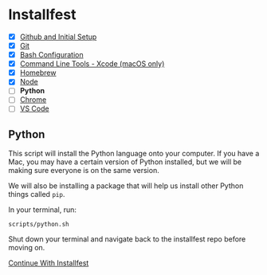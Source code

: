 # Installfest

- [x] [Github and Initial Setup](github.md)
- [x] [Git](git.md)
- [x] [Bash Configuration](bash.md)
- [x] [Command Line Tools - Xcode (macOS only)](command_line_tools.md)
- [x] [Homebrew](homebrew.md)
- [x] [Node](node.md)
- [ ] **Python**
- [ ] [Chrome](chrome.md)
- [ ] [VS Code](vscode.md)

## Python

This script will install the Python language onto your computer. If you have a Mac, you may have a certain version of Python installed, but we will be making sure everyone is on the same version.

We will also be installing a package that will help us install other Python things called `pip`. 

In your terminal, run:

```
scripts/python.sh
```

Shut down your terminal and navigate back to the installfest repo before moving on.

[Continue With Installfest](chrome.md)
